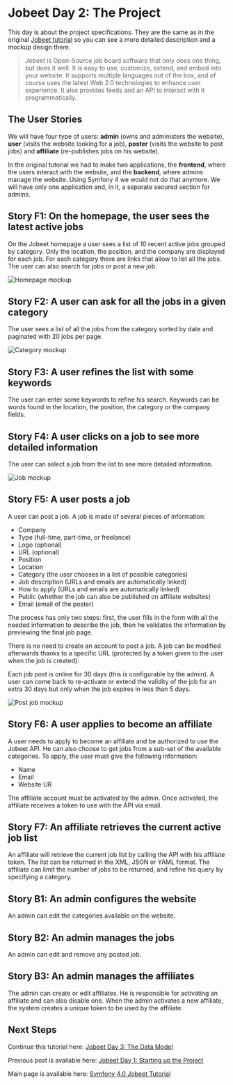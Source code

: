 # Jobeet Day 2: The Project

This day is about the project specifications. They are the same as in the original [Jobeet tutorial][1] so you can see a more detailed description and a mockup design there.

> Jobeet is Open-Source job board software that only does one thing, but does it well. It is easy to use, customize, extend, and embed into your website.
> It supports multiple languages out of the box, and of course uses the latest Web 2.0 technologies to enhance user experience.
> It also provides feeds and an API to interact with it programmatically.

## The User Stories
We will have four type of users: **admin** (owns and administers the website), **user** (visits the website looking for a job), **poster** (visits the website to post jobs) and **affiliate** (re-publishes jobs on his website).


In the original tutorial we had to make two applications, the **frontend**, where the users interact with the website, and the **backend**, where admins manage the website.
Using Symfony 4 we would not do that anymore. We will have only one application and, in it, a separate secured section for admins.

## Story F1: On the homepage, the user sees the latest active jobs
On the Jobeet homepage a user sees a list of 10 recent active jobs grouped by category. Only the location, the position, and the company are displayed for each job.
For each category there are links that allow to list all the jobs. The user can also search for jobs or post a new job.

![Homepage mockup](/files/images/screenshot_2.png)

## Story F2: A user can ask for all the jobs in a given category
The user sees a list of all the jobs from the category sorted by date and paginated with 20 jobs per page.

![Category mockup](/files/images/screenshot_3.png)

## Story F3: A user refines the list with some keywords
The user can enter some keywords to refine his search. Keywords can be words found in the location, the position, the category or the company fields.

## Story F4: A user clicks on a job to see more detailed information
The user can select a job from the list to see more detailed information.

![Job mockup](/files/images/screenshot_4.png)

## Story F5: A user posts a job

A user can post a job. A job is made of several pieces of information:

- Company
- Type (full-time, part-time, or freelance)
- Logo (optional)
- URL (optional)
- Position
- Location
- Category (the user chooses in a list of possible categories)
- Job description (URLs and emails are automatically linked)
- How to apply (URLs and emails are automatically linked)
- Public (whether the job can also be published on affiliate websites)
- Email (email of the poster)

The process has only two steps: first, the user fills in the form with all the needed information to describe the job, then he validates the information by previewing the final job page.

There is no need to create an account to post a job. A job can be modified afterwards thanks to a specific URL (protected by a token given to the user when the job is created).

Each job post is online for 30 days (this is configurable by the admin).
A user can come back to re-activate or extend the validity of the job for an extra 30 days but only when the job expires in less than 5 days.

![Post job mockup](/files/images/screenshot_5.png)

## Story F6: A user applies to become an affiliate
A user needs to apply to become an affiliate and be authorized to use the Jobeet API. He can also choose to get jobs from a sub-set of the available categories.
To apply, the user must give the following information:

- Name
- Email
- Website UR

The affiliate account must be activated by the admin. Once activated, the affiliate receives a token to use with the API via email.

## Story F7: An affiliate retrieves the current active job list
An affiliate will retrieve the current job list by calling the API with his affiliate token. The list can be returned in the XML, JSON or YAML format.
The affiliate can limit the number of jobs to be returned, and refine his query by specifying a category.

## Story B1: An admin configures the website
An admin can edit the categories available on the website.

## Story B2: An admin manages the jobs
An admin can edit and remove any posted job.

## Story B3: An admin manages the affiliates
The admin can create or edit affiliates. He is responsible for activating an affiliate and can also disable one.
When the admin activates a new affiliate, the system creates a unique token to be used by the affiliate.

## Next Steps

Continue this tutorial here: [Jobeet Day 3: The Data Model](/days/day-3.md)

Previous post is available here: [Jobeet Day 1: Starting up the Project](/days/day-1.md)

Main page is available here: [Symfony 4.0 Jobeet Tutorial](/README.md)

[1]: http://symfony.com/legacy/doc/jobeet/1_4/en/02?orm=Propel

